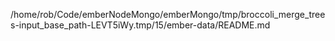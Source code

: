 /home/rob/Code/emberNodeMongo/emberMongo/tmp/broccoli_merge_trees-input_base_path-LEVT5iWy.tmp/15/ember-data/README.md